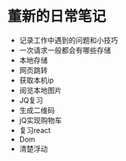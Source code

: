 # 董新的日常笔记
- 记录工作中遇到的问题和小技巧
- 一次请求一般都会有哪些存储
- 本地存储
- 网页跳转
- 获取本机ip
- 阅览本地图片
- JQ复习
- 生成二维码
- jQ实现购物车
- 复习react
- Dom
- 清楚浮动
